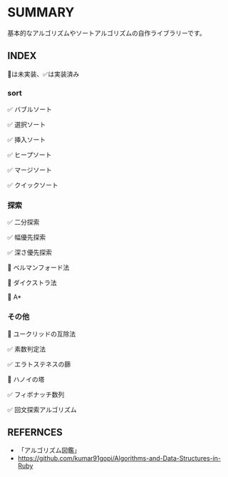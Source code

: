 # SUMMARY
基本的なアルゴリズムやソートアルゴリズムの自作ライブラリーです。

## INDEX
🔵は未実装、✅は実装済み

### sort
✅ バブルソート

✅ 選択ソート

✅ 挿入ソート

✅ ヒープソート

✅ マージソート

✅ クイックソート

### 探索
✅ 二分探索

✅ 幅優先探索

✅ 深さ優先探索

🔵 ベルマンフォード法

🔵 ダイクストラ法

🔵 A*

### その他
🔵 ユークリッドの互除法

✅ 素数判定法

✅ エラトステネスの篩

🔵 ハノイの塔

✅ フィボナッチ数列

✅ 回文探索アルゴリズム

## REFERNCES
- 「アルゴリズム図鑑」
- https://github.com/kumar91gopi/Algorithms-and-Data-Structures-in-Ruby
